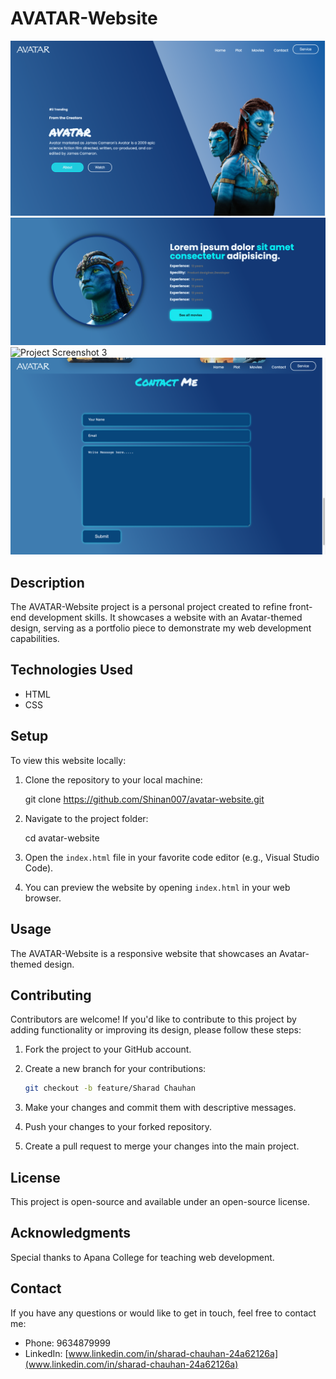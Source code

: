 # AVATAR-Website

![Project Screenshot 1](assets/screenshot1.png)
![Project Screenshot 2](assets/screenshot2.png)
![Project Screenshot 3](assets/screenshot3.png)
![Project Screenshot 4](assets/screenshot4.png)

## Description

The AVATAR-Website project is a personal project created to refine front-end development skills. It showcases a website with an Avatar-themed design, serving as a portfolio piece to demonstrate my web development capabilities.

## Technologies Used

- HTML
- CSS

## Setup

To view this website locally:

1. Clone the repository to your local machine:

   git clone https://github.com/Shinan007/avatar-website.git

2. Navigate to the project folder:

   cd avatar-website

3. Open the `index.html` file in your favorite code editor (e.g., Visual Studio Code).

4. You can preview the website by opening `index.html` in your web browser.

## Usage

The AVATAR-Website is a responsive website that showcases an Avatar-themed design.

## Contributing

Contributors are welcome! If you'd like to contribute to this project by adding functionality or improving its design, please follow these steps:

1. Fork the project to your GitHub account.
2. Create a new branch for your contributions:

   ```bash
   git checkout -b feature/Sharad Chauhan
   ```

3. Make your changes and commit them with descriptive messages.
4. Push your changes to your forked repository.
5. Create a pull request to merge your changes into the main project.

## License

This project is open-source and available under an open-source license.

## Acknowledgments

Special thanks to Apana College for teaching web development.

## Contact

If you have any questions or would like to get in touch, feel free to contact me:

- Phone: 9634879999
- LinkedIn: [www.linkedin.com/in/sharad-chauhan-24a62126a](www.linkedin.com/in/sharad-chauhan-24a62126a)
